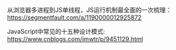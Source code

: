 从浏览器多进程到JS单线程，JS运行机制最全面的一次梳理：https://segmentfault.com/a/1190000012925872

JavaScript中常见的十五种设计模式: https://www.cnblogs.com/imwtr/p/9451129.html
